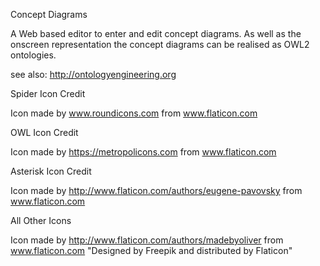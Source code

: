 Concept Diagrams

A Web based editor to enter and edit concept diagrams.  As well as the onscreen representation the concept diagrams can be realised as OWL2 ontologies.


see also:
http://ontologyengineering.org



Spider Icon Credit

Icon made by www.roundicons.com from www.flaticon.com

OWL Icon Credit

Icon made by https://metropolicons.com from www.flaticon.com

Asterisk Icon Credit

Icon made by http://www.flaticon.com/authors/eugene-pavovsky  from www.flaticon.com

All Other Icons

Icon made by http://www.flaticon.com/authors/madebyoliver from www.flaticon.com
"Designed by Freepik and distributed by Flaticon"

